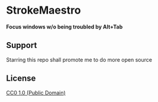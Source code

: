 # StrokeMaestro

**Focus windows w/o being troubled by Alt+Tab**

## Support
Starring this repo shall promote me to do more open source
## License

[CC0 1.0 (Public Domain)](LICENSE.md)
